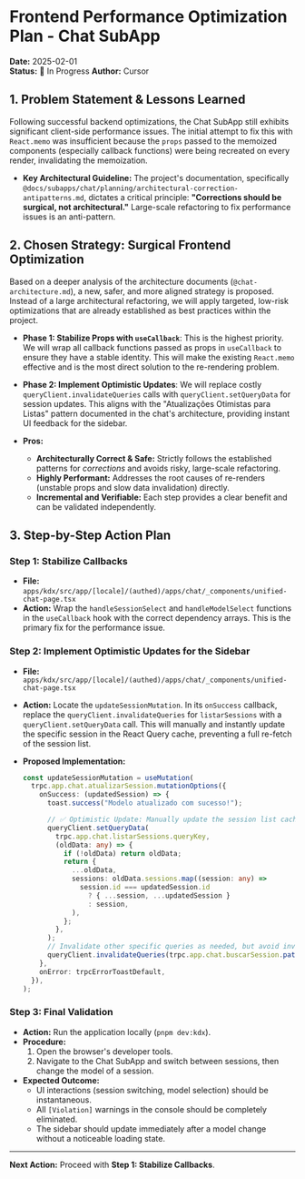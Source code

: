 # Frontend Performance Optimization Plan - Chat SubApp

**Date:** 2025-02-01  
**Status:** 📝 In Progress
**Author:** Cursor

## 1. Problem Statement & Lessons Learned

Following successful backend optimizations, the Chat SubApp still exhibits significant client-side performance issues. The initial attempt to fix this with `React.memo` was insufficient because the `props` passed to the memoized components (especially callback functions) were being recreated on every render, invalidating the memoization.

- **Key Architectural Guideline:** The project's documentation, specifically `@docs/subapps/chat/planning/architectural-correction-antipatterns.md`, dictates a critical principle: **"Corrections should be surgical, not architectural."** Large-scale refactoring to fix performance issues is an anti-pattern.

## 2. Chosen Strategy: Surgical Frontend Optimization

Based on a deeper analysis of the architecture documents (`@chat-architecture.md`), a new, safer, and more aligned strategy is proposed. Instead of a large architectural refactoring, we will apply targeted, low-risk optimizations that are already established as best practices within the project.

- **Phase 1: Stabilize Props with `useCallback`**: This is the highest priority. We will wrap all callback functions passed as props in `useCallback` to ensure they have a stable identity. This will make the existing `React.memo` effective and is the most direct solution to the re-rendering problem.
- **Phase 2: Implement Optimistic Updates**: We will replace costly `queryClient.invalidateQueries` calls with `queryClient.setQueryData` for session updates. This aligns with the "Atualizações Otimistas para Listas" pattern documented in the chat's architecture, providing instant UI feedback for the sidebar.

- **Pros:**
  - **Architecturally Correct & Safe:** Strictly follows the established patterns for _corrections_ and avoids risky, large-scale refactoring.
  - **Highly Performant:** Addresses the root causes of re-renders (unstable props and slow data invalidation) directly.
  - **Incremental and Verifiable:** Each step provides a clear benefit and can be validated independently.

## 3. Step-by-Step Action Plan

### Step 1: Stabilize Callbacks

- **File:** `apps/kdx/src/app/[locale]/(authed)/apps/chat/_components/unified-chat-page.tsx`
- **Action:** Wrap the `handleSessionSelect` and `handleModelSelect` functions in the `useCallback` hook with the correct dependency arrays. This is the primary fix for the performance issue.

### Step 2: Implement Optimistic Updates for the Sidebar

- **File:** `apps/kdx/src/app/[locale]/(authed)/apps/chat/_components/unified-chat-page.tsx`
- **Action:** Locate the `updateSessionMutation`. In its `onSuccess` callback, replace the `queryClient.invalidateQueries` for `listarSessions` with a `queryClient.setQueryData` call. This will manually and instantly update the specific session in the React Query cache, preventing a full re-fetch of the session list.

- **Proposed Implementation:**

  ```typescript
  const updateSessionMutation = useMutation(
    trpc.app.chat.atualizarSession.mutationOptions({
      onSuccess: (updatedSession) => {
        toast.success("Modelo atualizado com sucesso!");

        // ✅ Optimistic Update: Manually update the session list cache
        queryClient.setQueryData(
          trpc.app.chat.listarSessions.queryKey,
          (oldData: any) => {
            if (!oldData) return oldData;
            return {
              ...oldData,
              sessions: oldData.sessions.map((session: any) =>
                session.id === updatedSession.id
                  ? { ...session, ...updatedSession }
                  : session,
              ),
            };
          },
        );
        // Invalidate other specific queries as needed, but avoid invalidating the whole list.
        queryClient.invalidateQueries(trpc.app.chat.buscarSession.pathFilter());
      },
      onError: trpcErrorToastDefault,
    }),
  );
  ```

### Step 3: Final Validation

- **Action:** Run the application locally (`pnpm dev:kdx`).
- **Procedure:**
  1. Open the browser's developer tools.
  2. Navigate to the Chat SubApp and switch between sessions, then change the model of a session.
- **Expected Outcome:**
  - UI interactions (session switching, model selection) should be instantaneous.
  - All `[Violation]` warnings in the console should be completely eliminated.
  - The sidebar should update immediately after a model change without a noticeable loading state.

---

**Next Action:** Proceed with **Step 1: Stabilize Callbacks**.
